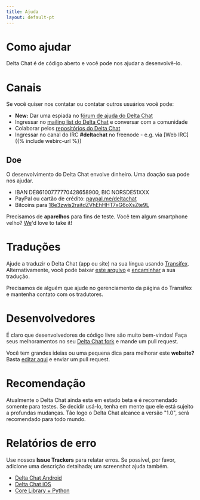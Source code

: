 ```yaml
---
title: Ajuda
layout: default-pt
---
```




<!-- GENERATED FILE -- DO NOT EDIT -->



# Como ajudar

Delta Chat é de código aberto e você pode nos ajudar a desenvolvê-lo.


# Canais

Se você quiser nos contatar ou contatar outros usuários você pode:

- <b>New:</b> Dar uma espiada no [fórum de ajuda do Delta Chat](https://support.delta.chat)
- Ingressar no [mailing list do Delta Chat](https://lists.codespeak.net/postorius/lists/delta.codespeak.net/) e conversar com a comunidade
- Colaborar pelos [repositórios do Delta Chat](https://github.com/deltachat/)
- Ingressar no canal do IRC **#deltachat** no freenode - e.g. via [Web IRC]({% include webirc-url %})


## Doe

O desenvolvimento do Delta Chat envolve dinheiro. Uma doação sua pode nos ajudar.

- IBAN DE86100777770428658900, BIC NORSDE51XXX
- PayPal ou cartão de crédito: [paypal.me/deltachat](https://paypal.me/deltachat/20)
- Bitcoins para [18e3zwis2raitdZVhEhHHT7xG6oXsZte9L](bitcoin:18e3zwis2raitdZVhEhHHT7xG6oXsZte9L)

Precisamos de **aparelhos** para fins de teste. Você tem algum smartphone velho?
[We](imprint)'d love to take it!

# Traduções

Ajude a traduzir o Delta Chat (app ou site) na sua língua usando
[Transifex](https://www.transifex.com/delta-chat/public/).
Alternativamente, você pode baixar [este arquivo](https://raw.githubusercontent.com/deltachat/deltachat-android/master/MessengerProj/src/main/res/values/strings.xml) e [encaminhar](imprint) a sua tradução.

Precisamos de alguém que ajude no gerenciamento da página do Transifex e mantenha contato com os tradutores.


# Desenvolvedores

É claro que desenvolvedores de código livre são muito bem-vindos! Faça seus melhoramentos no seu [Delta Chat fork](https://github.com/deltachat/) e mande um pull request.

Você tem grandes ideias ou uma pequena dica para melhorar este **website?** Basta [editar aqui](https://github.com/deltachat/deltachat-pages) e enviar um pull request.

# Recomendação

Atualmente o Delta Chat ainda esta em estado beta e é recomendado somente para testes. Se decidir usá-lo, tenha em mente que ele está sujeito a profundas mudanças. Tão logo o Delta Chat alcance a versão "1.0", será recomendado para todo mundo. 


# Relatórios de erro

Use nossos **Issue Trackers** para relatar erros. Se possível, por favor, adicione uma descrição detalhada; um screenshot ajuda também. 

- [Delta Chat Android](https://github.com/deltachat/deltachat-android/issues)
- [Delta Chat iOS](https://github.com/deltachat/deltachat-ios/issues)
- [Core Library + Python](https://github.com/deltachat/deltachat-core/issues)



